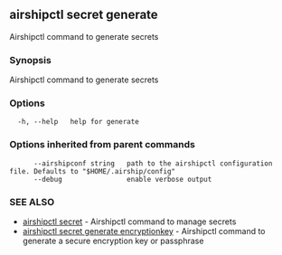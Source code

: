 ## airshipctl secret generate

Airshipctl command to generate secrets

### Synopsis

Airshipctl command to generate secrets

### Options

```
  -h, --help   help for generate
```

### Options inherited from parent commands

```
      --airshipconf string   path to the airshipctl configuration file. Defaults to "$HOME/.airship/config"
      --debug                enable verbose output
```

### SEE ALSO

* [airshipctl secret](airshipctl_secret.md)	 - Airshipctl command to manage secrets
* [airshipctl secret generate encryptionkey](airshipctl_secret_generate_encryptionkey.md)	 - Airshipctl command to generate a secure encryption key or passphrase

